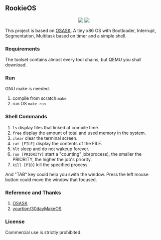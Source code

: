 ## RookieOS
<p align="center">
<img src="https://visitor-badge.glitch.me/badge?page_id=<1fc13fc047acc40f0baa852540efbec3c533922e6aab990a0df105d4e04738fe>">
<img src="https://raw.githubusercontent.com/Raibows/MarkdownPhotos/master/picgoimage/20200618181048.png">
</p>
This project is based on <a href="https://ja.wikipedia.org/wiki/OSASK">OSASK</a>. A tiny x86 OS with Bootloader, Interrupt, Segmentation, Multitask based on timer and a simple shell.

### Requirements
The toolset contains almost every tool chains, but QEMU you shall download.

### Run
GNU make is needed.
1. compile from scratch ``make``
2. run OS ``make run``

### Shell Commands
1. ``ls`` display files that linked at compile time.
2. ``free`` display the amount of total and used memory in the system.
3. ``clear`` clear the terminal screen.
4. ``cat [FILE]`` display the contents of the FILE.
5. ``hlt`` sleep and do not wakeup forever.
6. ``run [PRIORITY]`` start a "counting" job(process), the smaller the PRIORITY, the higher the job's priority.
7. ``kill [PID]`` kill the specified process.

And "TAB" key could help you swith the window. Press the left mouse button could move the window that focused.

### Reference and Thanks
1. <a href="https://ja.wikipedia.org/wiki/OSASK">OSASK</a>
2. <a href="https://github.com/yourtion/30dayMakeOS">yourtion/30dayMakeOS</a>

### License
Commercial use is strictly prohibited.
